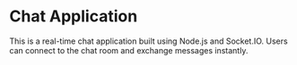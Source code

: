 # Chat Application
This is a real-time chat application built using Node.js and Socket.IO. Users can connect to the chat room and exchange messages instantly.
